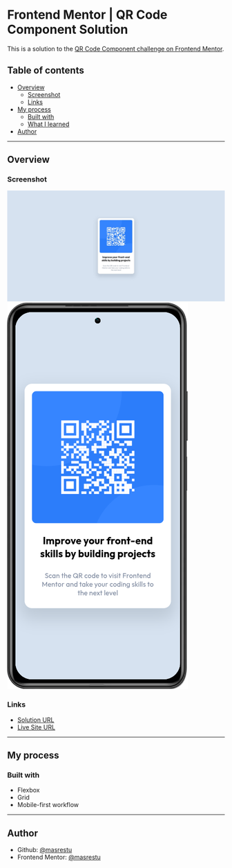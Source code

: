 # Frontend Mentor | QR Code Component Solution

This is a solution to the [QR Code Component challenge on Frontend Mentor](https://www.frontendmentor.io/challenges/qr-code-component-iux_sIO_o).

## Table of contents

- [Overview](#overview)
  - [Screenshot](#screenshot)
  - [Links](#links)
- [My process](#my-process)
  - [Built with](#built-with)
  - [What I learned](#what-i-learned)
- [Author](#author)

---

## Overview

### Screenshot

![Desktop Screenshot of QR Code Component](design/screenshot-desktop.jpeg)
![Mobile Screenshot of QR Code Component](design/screenshot-mobile.png)

### Links

- [Solution URL](https://github.com/masrestu/coding-challenges/tree/main/frontend-mentor/qr-code-component)
- [Live Site URL](https://masrestu.github.io/coding-challenges/frontend-mentor/qr-code-component/)

---

## My process

### Built with

- Flexbox
- Grid
- Mobile-first workflow

---

## Author
- Github: [@masrestu](https://github.com/masrestu)
- Frontend Mentor: [@masrestu](https://www.frontendmentor.io/profile/masrestu)